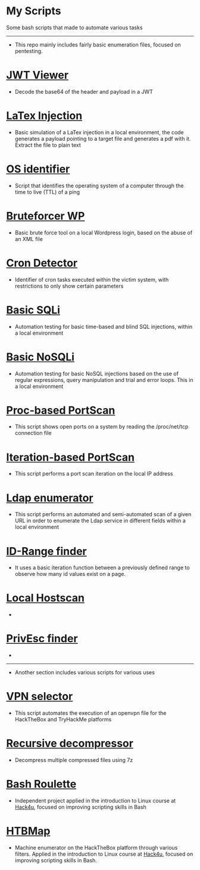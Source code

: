 # My Scripts
Some bash scripts that made to automate various tasks

***

- This repo mainly includes fairly basic enumeration files, focused on pentesting.

# **[JWT Viewer](https://github.com/JoseVazquez101/My-scr1pt5/blob/main/JWT-viewer.sh)**
- Decode the base64 of the header and payload in a JWT

# **[LaTex Injection](https://github.com/JoseVazquez101/My-scr1pt5/blob/main/LaTexInjection.sh)**
- Basic simulation of a LaTex injection in a local environment, the code generates a payload pointing to a target file and generates a pdf with it. Extract the file to plain text

# **[OS identifier](https://github.com/JoseVazquez101/My-scr1pt5/blob/main/OS_identifier.py)**
- Script that identifies the operating system of a computer through the time to live (TTL) of a ping

# **[Bruteforcer WP](https://github.com/JoseVazquez101/My-scr1pt5/blob/main/README.md)**
- Basic brute force tool on a local Wordpress login, based on the abuse of an XML file

# **[Cron Detector](https://github.com/JoseVazquez101/My-scr1pt5/blob/main/procron.sh)**
- Identifier of cron tasks executed within the victim system, with restrictions to only show certain parameters

# **[Basic SQLi](https://github.com/JoseVazquez101/My-scr1pt5/blob/main/sqli.py)**
- Automation testing for basic time-based and blind SQL injections, within a local environment

# **[Basic NoSQLi](https://github.com/JoseVazquez101/My-scr1pt5/blob/main/nosqli.py)**
- Automation testing for basic NoSQL injections based on the use of regular expressions, query manipulation and trial and error loops. This in a local environment

# **[Proc-based PortScan](https://github.com/JoseVazquez101/My-scr1pt5/blob/main/myports_proc.sh)**
- This script shows open ports on a system by reading the /proc/net/tcp connection file

# **[Iteration-based PortScan](https://github.com/JoseVazquez101/My-scr1pt5/blob/main/myports_iteration.sh)**
- This script performs a port scan iteration on the local IP address

# **[Ldap enumerator](https://github.com/JoseVazquez101/My-scr1pt5/blob/main/ldapi.py)**
- This script performs an automated and semi-automated scan of a given URL in order to enumerate the Ldap service in different fields within a local environment

# **[ID-Range finder](https://github.com/JoseVazquez101/My-scr1pt5/blob/main/id_webrange.sh)**
- It uses a basic iteration function between a previously defined range to observe how many id values ​​exist on a page.

# **[Local Hostscan](https://github.com/JoseVazquez101/My-scr1pt5/blob/main/hostscan.sh)**
- 

# **[PrivEsc finder](https://github.com/JoseVazquez101/My-scr1pt5/blob/main/PrivEsc_scanner(hav3st3r).sh)**
-


***
- Another section includes various scripts for various uses

# **[VPN selector](https://github.com/JoseVazquez101/My-scr1pt5/blob/main/vpn_selector.sh)**
- This script automates the execution of an openvpn file for the HackTheBox and TryHackMe platforms

# **[Recursive decompressor](https://github.com/JoseVazquez101/My-scr1pt5/blob/main/recursive_decompressor.sh)**
- Decompress multiple compressed files using 7z

# **[Bash Roulette](https://github.com/JoseVazquez101/My-scr1pt5/blob/main/roulette.sh)**
- Independent project applied in the introduction to Linux course at [Hack4u](https://hack4u.io/), focused on improving scripting skills in Bash

# **[HTBMap](https://github.com/JoseVazquez101/My-scr1pt5/blob/main/htbmap.sh)**
- Machine enumerator on the HackTheBox platform through various filters. Applied in the introduction to Linux course at [Hack4u](https://hack4u.io/), focused on improving scripting skills in Bash.

